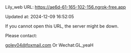 Lily_web URL: https://ae6d-61-165-102-156.ngrok-free.app

Updated at: 2024-12-09 16:52:05

If you cannot open this URL, the server might be down.

Please contact: 

goley04@foxmail.com Or Wechat:GL_yeaH